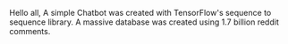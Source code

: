 Hello all,
A simple Chatbot was created with TensorFlow's sequence to sequence library. 
A massive database was created using 1.7 billion reddit comments.
